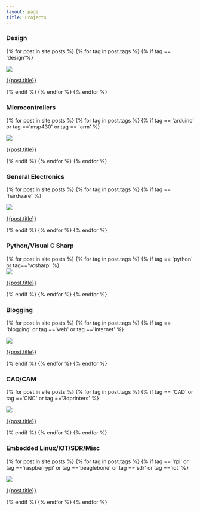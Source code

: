 ```yaml
---
layout: page
title: Projects
---
```


<div class="projects">
<h3>Design</h3>

  {% for post in site.posts %}
  {% for tag in post.tags %}
  {% if tag == 'design'%}
 <div class="project">
 <a href="{{post.url}}">
 <img src="http://res.cloudinary.com/indiantinker/image/fetch/w_200,h_200,c_fill,g_auto/{{post.image}}">
 <p>
 {{post.title}}
 </p></a>
 </div>

  {% endif %}
  {% endfor %}
  {% endfor %}
</div>

<div class="projects">
<h3>Microcontrollers</h3>

  {% for post in site.posts %}
  {% for tag in post.tags %}
  {% if tag == 'arduino' or tag =='msp430' or tag == 'arm' %}
 <div class="project">
 <a href="{{post.url}}">
 <img src="http://res.cloudinary.com/indiantinker/image/fetch/w_200,h_200,c_fill,g_auto/{{post.image}}">
 <p>
 {{post.title}}
 </p></a>
 </div>

  {% endif %}
  {% endfor %}
  {% endfor %}
</div>

<div class="projects">
<h3>General Electronics</h3>

  {% for post in site.posts %}
  {% for tag in post.tags %}
  {% if tag == 'hardware' %}
   <div class="project">
 <a href="{{post.url}}">
 <img src="http://res.cloudinary.com/indiantinker/image/fetch/w_200,h_200,c_fill,g_auto/{{post.image}}">
 <p>
 {{post.title}}
 </p></a>
 </div>

	
  {% endif %}
  {% endfor %}
  {% endfor %}
</div>
<div class="projects">
<h3>Python/Visual C Sharp</h3>
{% for post in site.posts %}
  {% for tag in post.tags %}
  {% if tag == 'python' or tag=='vcsharp' %}
   <div class="project">
 <a href="{{post.url}}">
 <img src="http://res.cloudinary.com/indiantinker/image/fetch/w_200,h_200,c_fill,g_auto/{{post.image}}">
 <p>
 {{post.title}}
 </p></a>
 </div>

	
  {% endif %}
  {% endfor %}
  {% endfor %}
</div>

<div class="projects">
<h3>Blogging</h3>

  {% for post in site.posts %}
  {% for tag in post.tags %}
  {% if tag == 'blogging' or tag =='web' or tag =='internet' %}
   <div class="project">
 <a href="{{post.url}}">
 <img src="http://res.cloudinary.com/indiantinker/image/fetch/w_200,h_200,c_fill,g_auto/{{post.image}}">
 <p>
 {{post.title}}
 </p></a>
 </div>

  {% endif %}
  {% endfor %}
  {% endfor %}
</div>


<div class="projects">
<h3>CAD/CAM</h3> 

  {% for post in site.posts %}
  {% for tag in post.tags %}
  {% if tag == 'CAD' or tag =='CNC' or tag =='3dprinters' %}
   <div class="project">
 <a href="{{post.url}}">
 <img src="http://res.cloudinary.com/indiantinker/image/fetch/w_200,h_200,c_fill,g_auto/{{post.image}}">
 <p>
 {{post.title}}
 </p></a>
 </div>
	
  {% endif %}
  {% endfor %}
  {% endfor %}

</div>

<div class="projects">
<h3>Embedded Linux/IOT/SDR/Misc</h3>

  {% for post in site.posts %}
  {% for tag in post.tags %}
  {% if tag == 'rpi' or tag =='raspberrypi' or tag =='beaglebone' or tag =='sdr' or tag =='iot' %}
   <div class="project">
 <a href="{{post.url}}">
 <img src="http://res.cloudinary.com/indiantinker/image/fetch/w_200,h_200,c_fill,g_auto/{{post.image}}">
 <p>
 {{post.title}}
 </p></a>
 </div>
	
  {% endif %}
  {% endfor %}
  {% endfor %}
</div>





